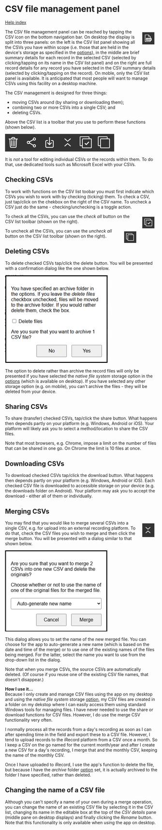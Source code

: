 # CSV file management panel

[Help index](/help.html?page=index)

<img src="/docs/images/nav-csv.png" style="float: right; width: 40px; margin: 10px" />The CSV file management panel can be reached by tapping the CSV icon on the bottom navigation bar. On desktop the display is split into three panels: on the left is the CSV list panel showing all the CSVs you have within scope (i.e. those that are held in the device's storage as specified in the [options](/help.html?page=options)), in the middle are brief summary details for each record in the selected CSV (selected by clicking/tapping on its name in the CSV list panel) and on the right are full record details for any record you have selected in the CSV summary details (selected by clicking/tapping on the record). On moble, only the CSV list panel is available. It is anticipated that most people will want to manage CSVs using this facility on a desktop machine.

The CSV management is designed for three things:
- moving CSVs around (by sharing or downloading them);
- combining two or more CSVs into a single CSV; and 
- deleting CSVs.

Above the CSV list is a toolbar that you use to perform these functions (shown below).

<img src="/docs/images/nav-csv-toolbar.png" />

It is *not* a tool for editing individual CSVs or the records within them. To do that, use dedicated tools such as Microsoft Excel with your CSVs.

## Checking CSVs
To work with functions on the CSV list toobar you must first indicate which CSVs you wish to work with by checking (ticking) them. To check a CSV, just tap/click on the chekbox on the right of the CSV name. To uncheck a CSV just do the same - checking/unchecking is a toggle action.

<img src="/docs/images/function-check-all.png" style="float: right; width: 40px; margin: 10px" />To check all the CSVs, you can use the *check all* button on the CSV list toolbar (shown on the right).

<img src="/docs/images/function-uncheck-all.png" style="float: right; width: 40px; margin: 10px" />To uncheck all the CSVs, you can use the *uncheck all* button on the CSV list toolbar (shown on the right).

## Deleting CSVs
To delete checked CSVs tap/click the delete button. You will be presented with a confirmation dialog like the one shown below.

<img src="/docs/images/csv-delete-dialog.png" style="" />

The option to delete rather than archive the record files will only be presented if you have selected the *native file system* storage option in the [options](/help.html?page=options) (which is available on desktop). If you have selected any other storage option (e.g. on mobile), you can't archive the files - they will be deleted from your device.

## Sharing CSVs
To share (transfer) checked CSVs, tap/click the share button. What happens then depends partly on your platform (e.g. Windows, Android or iOS). Your platform will likely ask you to select a method/location to share the CSV files.

Note that most browsers, e.g. Chrome, impose a limit on the number of files that can be shared in one go. On Chrome the limit is 10 files at once.

## Downloading CSVs
To download checked CSVs tap/click the download button. What happens then depends partly on your platform (e.g. Windows, Android or iOS). Each checked CSV file is downloaded to accessible storage on your device (e.g. the downloads folder on Android). Your platform may ask you to accept the download - either all of them or individually.

## Merging CSVs
<img src="/docs/images/nav-merge.png" style="float: right; width: 40px; margin: 10px" />You may find that you would like to merge several CSVs into a single CSV, e.g. for upload into an external recording platform. To do that, check the CSV files you wish to merge and then click the merge button. You will be presented with a dialog similar to that shown below.

<img src="/docs/images/csv-merge-dialog.png" style="" />

This dialog allows you to set the name of the new merged file. You can choose for the app to auto-generate a new name (which is based on the date and time of the merge) or to use one of the existing names of the files being merged. For the latter, select the name you want to use from the drop-down list in the dialog.

Note that when you merge CSVs, the source CSVs are automatically deleted. (Of course if you reuse one of the existing CSV file names, that doesn't disappear.)

**How I use it...**<br/>
Because I only create and manage CSV files using the app on my desktop and using the *native file system* storage [option](/help.html?page=options), my CSV files are created in a folder on my dekstop where I can easily access them using standard Windows tools for managing files. I have never needed to use the share or download functions for CSV files. However, I do use the merge CSV functionality very often.

I normally process all the records from a day's recording as soon as I can after spending time in the field and export these to a CSV file. However, I tend to upload records to the iRecord platform from a CSV once a month. So I keep a CSV on the go named for the current month/year and after I create a new CSV for a day's recording, I merge that and the monthly CSV, keeping the name of the monthly CSV.

Once I have uploaded to iRecord, I use the app's function to delete the file, but because I have the *archive* folder [option](/help.html?page=options) set, it is actually archived to the folder I have specified, rather than deleted.

## Changing the name of a CSV file
Although you can't specify a name of your own during a merge operation, you can change the name of an existing CSV file by selecting it in the CSV list, changing its name in the editable box at the top of the *CSV details* pane (middle pane on desktop displays) and finally clicking the *Rename* button. Note that this functionality is only available when using the app on desktop.



